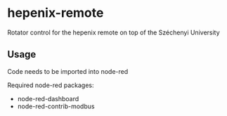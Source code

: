 # hepenix-remote
Rotator control for the hepenix remote on top of the Széchenyi University

## Usage
Code needs to be imported into node-red

Required node-red packages:
 - node-red-dashboard 
 - node-red-contrib-modbus
